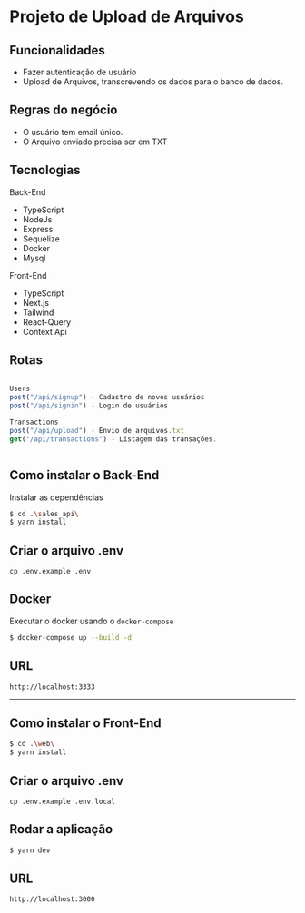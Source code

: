 # Projeto de Upload de Arquivos

## Funcionalidades

- Fazer autenticação de usuário
- Upload de Arquivos, transcrevendo os dados para o banco de dados.

## Regras do negócio

- O usuário tem email único.
- O Arquivo enviado precisa ser em TXT

## Tecnologias

Back-End

- TypeScript
- NodeJs
- Express
- Sequelize
- Docker
- Mysql

Front-End

- TypeScript
- Next.js
- Tailwind
- React-Query
- Context Api

## Rotas

```javascript

Users
post("/api/signup") - Cadastro de novos usuários
post("/api/signin") - Login de usuários

Transactions
post("/api/upload") - Envio de arquivos.txt
get("/api/transactions") - Listagem das transações.



```

## Como instalar o Back-End

Instalar as dependências

```bash
$ cd .\sales_api\
$ yarn install
```

## Criar o arquivo .env

```
cp .env.example .env
```

## Docker

Executar o docker usando o `docker-compose`

```bash
$ docker-compose up --build -d
```

## URL

```
http://localhost:3333
```

---

## Como instalar o Front-End

```bash
$ cd .\web\
$ yarn install

```

## Criar o arquivo .env

```
cp .env.example .env.local
```

## Rodar a aplicação

```bash
$ yarn dev
```

## URL

```
http://localhost:3000
```
